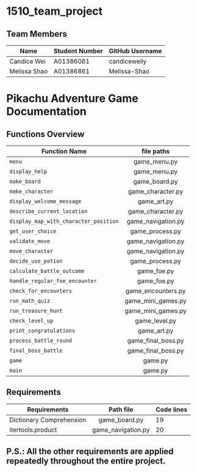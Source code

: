 # 1510_team_project

## Team Members

| Name          | Student Number | GitHub Username |
|---------------|----------------|-----------------|
| Candice Wei   | A01386061      | candiceweily    |
| Melissa Shao  | A01386861      | Melissa-Shao    |

# Pikachu Adventure Game Documentation

## Functions Overview

| Function Name                        |          file paths          |
|--------------------------------------|:----------------------------:|
| `menu`                               |         game_menu.py         |
| `display_help`                       |         game_menu.py         |
| `make_board`                         |        game_board.py         |
| `make_character`                     |      game_character.py       |
| `display_welcome_message`            |         game_art.py          |
| `describe_current_location`          |      game_character.py       |
| `display_map_with_character_position`|      game_navigation.py      |
| `get_user_choice`                    |       game_process.py        |
| `validate_move`                      |      game_navigation.py      |
| `move_character`                     |      game_navigation.py      |
| `decide_use_potion`                  |       game_process.py        |
| `calculate_battle_outcome`           |         game_foe.py          |
| `handle_regular_foe_encounter`       |         game_foe.py          |
| `check_for_encounters`               |      game_encounters.py      |
| `run_math_quiz`                      |      game_mini_games.py      |
| `run_treasure_hunt`                  |      game_mini_games.py      |
| `check_level_up`                     |        game_level.py         |
| `print_congratulations`              |         game_art.py          |
| `process_battle_round`               |      game_final_boss.py      |
| `final_boss_battle`                  |      game_final_boss.py      |
| `game`                               |           game.py            |
| `main`                               |           game.py            |


## Requirements

| Requirements                          |        Path file        | Code lines |
|---------------------------------------|:-----------------------:|------------|
| Dictionary Comprehension              |      game_board.py      | 19         |
| itertools.product                     |   game_navigation.py    | 20         |

## P.S.: All the other requirements are applied repeatedly throughout the entire project.

